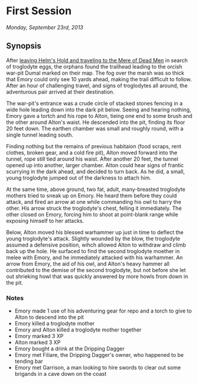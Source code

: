 # First Session

_Monday, September 23rd, 2013_

## Synopsis

After [leaving Helm's Hold and traveling to the Mere of Dead Men](https://github.com/half-ogre/the-old-monster-shop#introduction) in search of troglodyte eggs, the orphans found the trailhead leading to the orcish war-pit Dumal marked on their map. The fog over the marsh was so thick that Emory could only see 10 yards ahead, making the trail difficult to follow. After an hour of challenging travel, and signs of troglodytes all around, the adventurous pair arrived at their destination.

The war-pit's entrance was a crude circle of stacked stones fencing in a wide hole leading down into the dark pit below. Seeing and hearing nothing, Emory gave a tortch and his rope to Alton, tieing one end to some brush and the other around Alton's waist. He descended into the pit, finding its floor 20 feet down. The earthen chamber was small and roughly round, with a single tunnel leading south.

Finding nothing but the remains of previous habitaion (food scraps, rent clothes, broken gear, and a cold fire pit), Alton moved forward into the tunnel, rope still tied around his waist. After another 20 feet, the tunnel opened up into another, larger chamber. Alton could hear signs of frantic scurrying in the dark ahead, and decided to turn back. As he did, a small, young troglodyte jumped out of the darkness to attach him.

At the same time, above ground, two fat, adult, many-breasted troglodyte mothers tried to sneak up on Emory. He heard them before they could attack, and fired an arrow at one while commanding his owl to harry the other. His arrow struck the troglodyte's chest, felling it immediately. The other closed on Emory, forcing him to shoot at point-blank range while exposing himself to her attacks.

Below, Alton moved his blessed warhammer up just in time to deflect the young troglodyte's attack. Slightly wounded by the blow, the troglodyte assumed a defensive position, wihch allowed Alton to withdraw and climb back up the hole. He surfaced to find the second troglodyte moether in melee with Emory, and he immediately attacked with his warhammer. An arrow from Emory, the aid of his owl, and Alton's heavy hammer all contributed to the demise of the second troglodyte, but not before she let out shrieking howl that was quickly answered by more howls from down in the pit.

### Notes
- Emory made 1 use of his adventuring gear for repo and a torch to give to Alton to descend into the pit
- Emory killed a troglodyte mother
- Emory and Alton killed a troglodyte mother together
- Emory marked 3 XP
- Alton marked 3 XP
- Emory bought a drink at the Dripping Dagger
- Emory met Filiare, the Dripping Dagger's owner, who happened to be tending bar
- Emory met Garrison, a man looking to hire swords to clear out some brigands in a cave down on the coast
